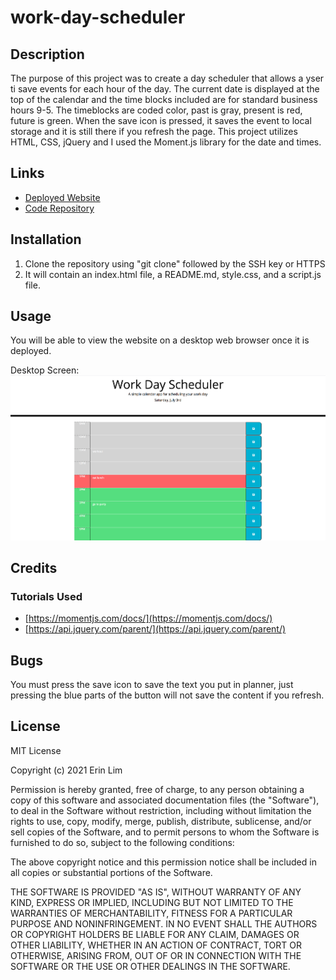# work-day-scheduler

## Description

The purpose of this project was to create a day scheduler that allows a yser ti save events for each hour of the day. The current date is displayed at the top of the calendar and the time blocks included are for standard business hours 9-5. The timeblocks are coded color, past is gray, present is red, future is green. When the save icon is pressed, it saves the event to local storage and it is still there if you refresh the page. This project utilizes HTML, CSS, jQuery and I used the Moment.js library for the date and times.

## Links
- [Deployed Website](https://erinlim2001.github.io/work-day-scheduler/)
- [Code Repository](https://github.com/erinlim2001/work-day-scheduler)

## Installation

1. Clone the repository using "git clone" followed by the SSH key or HTTPS 
2. It will contain an index.html file, a README.md, style.css, and a script.js file.

## Usage

You will be able to view the website on a desktop web browser once it is deployed.

Desktop Screen:
![Work Day Scheduler](./Assets/schedulerimg.png)

## Credits

### Tutorials Used
* [https://momentjs.com/docs/](https://momentjs.com/docs/)
* [https://api.jquery.com/parent/](https://api.jquery.com/parent/)

## Bugs 

You must press the save icon to save the text you put in planner, just pressing the blue parts of the button will not save the content if you refresh.

## License

MIT License

Copyright (c) 2021 Erin Lim

Permission is hereby granted, free of charge, to any person obtaining a copy
of this software and associated documentation files (the "Software"), to deal
in the Software without restriction, including without limitation the rights
to use, copy, modify, merge, publish, distribute, sublicense, and/or sell
copies of the Software, and to permit persons to whom the Software is
furnished to do so, subject to the following conditions:

The above copyright notice and this permission notice shall be included in all
copies or substantial portions of the Software.

THE SOFTWARE IS PROVIDED "AS IS", WITHOUT WARRANTY OF ANY KIND, EXPRESS OR
IMPLIED, INCLUDING BUT NOT LIMITED TO THE WARRANTIES OF MERCHANTABILITY,
FITNESS FOR A PARTICULAR PURPOSE AND NONINFRINGEMENT. IN NO EVENT SHALL THE
AUTHORS OR COPYRIGHT HOLDERS BE LIABLE FOR ANY CLAIM, DAMAGES OR OTHER
LIABILITY, WHETHER IN AN ACTION OF CONTRACT, TORT OR OTHERWISE, ARISING FROM,
OUT OF OR IN CONNECTION WITH THE SOFTWARE OR THE USE OR OTHER DEALINGS IN THE
SOFTWARE.